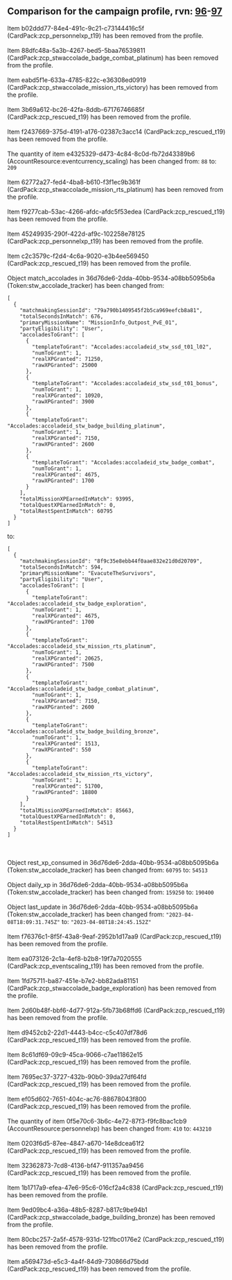 ## Comparison for the campaign profile, rvn: [96](https://github.com/PRO100KatYT/FortniteProfileRevisions/tree/main/profiles/campaign/96%20campaign.json)-[97](https://github.com/PRO100KatYT/FortniteProfileRevisions/tree/main/profiles/campaign/97%20campaign.json)

Item b02ddd77-84e4-491c-9c21-c73144416c5f (CardPack:zcp_personnelxp_t19) has been removed from the profile.
<br><br>
Item 88dfc48a-5a3b-4267-bed5-5baa76539811 (CardPack:zcp_stwaccolade_badge_combat_platinum) has been removed from the profile.
<br><br>
Item eabd5f1e-633a-4785-822c-e36308ed0919 (CardPack:zcp_stwaccolade_mission_rts_victory) has been removed from the profile.
<br><br>
Item 3b69a612-bc26-42fa-8ddb-67176746685f (CardPack:zcp_rescued_t19) has been removed from the profile.
<br><br>
Item f2437669-375d-4191-a176-02387c3acc14 (CardPack:zcp_rescued_t19) has been removed from the profile.
<br><br>
The quantity of item e4325329-d473-4c84-8c0d-fb72d43389b6 (AccountResource:eventcurrency_scaling) has been changed from: `88` to: `209`
<br><br>
Item 62772a27-fed4-4ba8-b610-f3f1ec9b361f (CardPack:zcp_stwaccolade_mission_rts_platinum) has been removed from the profile.
<br><br>
Item f9277cab-53ac-4266-afdc-afdc5f53edea (CardPack:zcp_rescued_t19) has been removed from the profile.
<br><br>
Item 45249935-290f-422d-af9c-102258e78125 (CardPack:zcp_personnelxp_t19) has been removed from the profile.
<br><br>
Item c2c3579c-f2d4-4c6a-9020-e3b4ee569450 (CardPack:zcp_rescued_t19) has been removed from the profile.
<br><br>
Object match_accolades in 36d76de6-2dda-40bb-9534-a08bb5095b6a (Token:stw_accolade_tracker) has been changed from:

```
[
  {
    "matchmakingSessionId": "79a790b1409545f2b5ca969eefcb8a81",
    "totalSecondsInMatch": 676,
    "primaryMissionName": "MissionInfo_Outpost_PvE_01",
    "partyEligibility": "User",
    "accoladesToGrant": [
      {
        "templateToGrant": "Accolades:accoladeid_stw_ssd_t01_l02",
        "numToGrant": 1,
        "realXPGranted": 71250,
        "rawXPGranted": 25000
      },
      {
        "templateToGrant": "Accolades:accoladeid_stw_ssd_t01_bonus",
        "numToGrant": 1,
        "realXPGranted": 10920,
        "rawXPGranted": 3900
      },
      {
        "templateToGrant": "Accolades:accoladeid_stw_badge_building_platinum",
        "numToGrant": 1,
        "realXPGranted": 7150,
        "rawXPGranted": 2600
      },
      {
        "templateToGrant": "Accolades:accoladeid_stw_badge_combat",
        "numToGrant": 1,
        "realXPGranted": 4675,
        "rawXPGranted": 1700
      }
    ],
    "totalMissionXPEarnedInMatch": 93995,
    "totalQuestXPEarnedInMatch": 0,
    "totalRestSpentInMatch": 60795
  }
]
```

to:

```
[
  {
    "matchmakingSessionId": "8f9c35e8ebb44f0aae832e21d0d20709",
    "totalSecondsInMatch": 594,
    "primaryMissionName": "EvacuteTheSurvivors",
    "partyEligibility": "User",
    "accoladesToGrant": [
      {
        "templateToGrant": "Accolades:accoladeid_stw_badge_exploration",
        "numToGrant": 1,
        "realXPGranted": 4675,
        "rawXPGranted": 1700
      },
      {
        "templateToGrant": "Accolades:accoladeid_stw_mission_rts_platinum",
        "numToGrant": 1,
        "realXPGranted": 20625,
        "rawXPGranted": 7500
      },
      {
        "templateToGrant": "Accolades:accoladeid_stw_badge_combat_platinum",
        "numToGrant": 1,
        "realXPGranted": 7150,
        "rawXPGranted": 2600
      },
      {
        "templateToGrant": "Accolades:accoladeid_stw_badge_building_bronze",
        "numToGrant": 1,
        "realXPGranted": 1513,
        "rawXPGranted": 550
      },
      {
        "templateToGrant": "Accolades:accoladeid_stw_mission_rts_victory",
        "numToGrant": 1,
        "realXPGranted": 51700,
        "rawXPGranted": 18800
      }
    ],
    "totalMissionXPEarnedInMatch": 85663,
    "totalQuestXPEarnedInMatch": 0,
    "totalRestSpentInMatch": 54513
  }
]
```

<br><br>
Object rest_xp_consumed in 36d76de6-2dda-40bb-9534-a08bb5095b6a (Token:stw_accolade_tracker) has been changed from: `60795` to: `54513`
<br><br>
Object daily_xp in 36d76de6-2dda-40bb-9534-a08bb5095b6a (Token:stw_accolade_tracker) has been changed from: `159250` to: `190400`
<br><br>
Object last_update in 36d76de6-2dda-40bb-9534-a08bb5095b6a (Token:stw_accolade_tracker) has been changed from: `"2023-04-08T18:09:31.745Z"` to: `"2023-04-08T18:24:45.152Z"`
<br><br>
Item f76376c1-8f5f-43a8-9eaf-2952b1d17aa9 (CardPack:zcp_rescued_t19) has been removed from the profile.
<br><br>
Item ea073126-2c1a-4ef8-b2b8-19f7a7020555 (CardPack:zcp_eventscaling_t19) has been removed from the profile.
<br><br>
Item 1fd75711-ba87-451e-b7e2-bb82ada81151 (CardPack:zcp_stwaccolade_badge_exploration) has been removed from the profile.
<br><br>
Item 2d60b48f-bbf6-4d77-912a-5fb73b68ffd6 (CardPack:zcp_rescued_t19) has been removed from the profile.
<br><br>
Item d9452cb2-22d1-4443-b4cc-c5c407df78d6 (CardPack:zcp_rescued_t19) has been removed from the profile.
<br><br>
Item 8c61df69-09c9-45ca-9066-c7ae11862e15 (CardPack:zcp_rescued_t19) has been removed from the profile.
<br><br>
Item 7695ec37-3727-432b-90b0-39da27df64fd (CardPack:zcp_rescued_t19) has been removed from the profile.
<br><br>
Item ef05d602-7651-404c-ac76-88678043f800 (CardPack:zcp_rescued_t19) has been removed from the profile.
<br><br>
The quantity of item 0f5e70c6-3b6c-4e72-87f3-f9fc8bac1cb9 (AccountResource:personnelxp) has been changed from: `410` to: `443210`
<br><br>
Item 0203f6d5-87ee-4847-a670-14e8dcea61f2 (CardPack:zcp_rescued_t19) has been removed from the profile.
<br><br>
Item 32362873-7cd8-4136-bf47-911357aa9456 (CardPack:zcp_rescued_t19) has been removed from the profile.
<br><br>
Item 1b1717a9-efea-47e6-95c6-016cf2a4c838 (CardPack:zcp_rescued_t19) has been removed from the profile.
<br><br>
Item 9ed09bc4-a36a-48b5-8287-b817c9be94b1 (CardPack:zcp_stwaccolade_badge_building_bronze) has been removed from the profile.
<br><br>
Item 80cbc257-2a5f-4578-931d-121fbc0176e2 (CardPack:zcp_rescued_t19) has been removed from the profile.
<br><br>
Item a569473d-e5c3-4a4f-84d9-730866d75bdd (CardPack:zcp_rescued_t19) has been removed from the profile.
<br><br>
